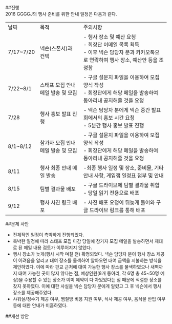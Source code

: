 ##진행  
2016 GGGGJ의 행사 준비를 위한 안내 일정은 다음과 같다.


<table>
<tr><td>날짜</td><td>목적</td><td>주의사항</td></tr>
<tr><td>7/17~7/20</td><td>넥슨(스폰서)과 컨택</td><td>- 행사 장소 및 예산 요청<br>- 회장단 이메일 목록 획득<br>- 이후 넥슨 담당자 분과 카카오톡으로 연락하며 행사 장소, 예산안 등을 조정함</td></tr>
<tr><td>7/22~8/1</td><td>스태프 모집 안내 메일 발송 및 모집</td><td>- 구글 설문지 파일을 이용하여 모집 양식 작성<br>- 회장단에게 해당 메일을 발송하여 동아리내 공지해줄 것을 요청</td></tr>
<tr><td>7/28</td><td>행사 홍보 발표 진행</td><td>- 넥슨 담당자 분에게 넥슨 중간 발표회에서의 홍보 시간 요청<br>- 5분간 행사 홍보 발표 진행</td></tr>
<tr><td>8/1~8/12</td><td>참가자 모집 안내 메일 발송 및 모집 </td><td>- 구글 설문지 파일을 이용하여 모집 양식 작성<br>- 회장단에게 해당 메일을 발송하여 동아리내 공지해줄 것을 요청</td></tr>
<tr><td>8/11</td><td>행사 최종 안내 메일 발송</td><td>-최종 행사 일정 및 장소, 준비물, 기타 안내 사항, 게임잼 일정표 첨부 및 안내</td></tr>
<tr><td>8/15</td><td>팀별 결과물 배포</td><td>- 구글 드라이브에 팀별 결과물 취합<br>- 당일 읽기 전용으로 배포</td></tr>
<tr><td>9/12</td><td>행사 사진 링크 배포</td><td>- 사진 배포 요청이 뒤늦게 들어와 구글 드라이브 링크를 통해 배포</td></tr>
</table>


##문제 사안
- 전체적인 일정이 촉박하게 진행되었다.
- 촉박한 일정에 따라 스태프 모집 마감 당일에 참가자 모집 메일을 발송하면서 제대로 된 메일 내용 검토가 이루어지지 않았다.
- 행사 장소가 늦게(행사 시작 며칠 전) 확정되었다. 넥슨 담당자 분이 행사 장소 제공이 어려움을 알리고 대여 장소를 물색하여 알아오면 대여 금액을 지불하는 방식을 제안하였다. 이에 따라 판교 근처에 대여 가능한 행사 장소를 물색하였으나 새벽까지 대여 가능한 곳이 많지 않다는 점, 예상인원(8개 동아리, 각 6명 총 45~50명 예상)을 수용할 수 있는 장소가 이미 예약이 다 차있었다는 점 때문에 적절한 장소를 찾지 못하였다. 이에 대한 사실을 넥슨 담당자 분에게 알렸고 그 후 넥슨에서 행사 장소를 제공해주었다.
- 샤워실/정수기 제공 여부, 찜질방 비용 지원 여부, 식사 제공 여부, 음식물 반입 여부 등에 대한 안내가 미흡하였다.


##개선 방안
